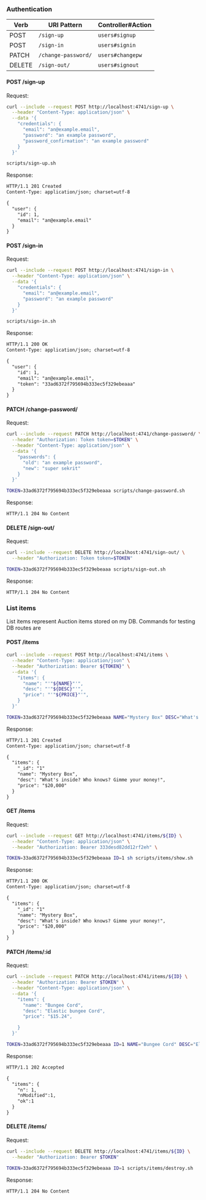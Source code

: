 
### Authentication

| Verb   | URI Pattern            | Controller#Action |
|--------|------------------------|-------------------|
| POST   | `/sign-up`             | `users#signup`    |
| POST   | `/sign-in`             | `users#signin`    |
| PATCH  | `/change-password/` | `users#changepw`  |
| DELETE | `/sign-out/`        | `users#signout`   |

#### POST /sign-up

Request:

```sh
curl --include --request POST http://localhost:4741/sign-up \
  --header "Content-Type: application/json" \
  --data '{
    "credentials": {
      "email": "an@example.email",
      "password": "an example password",
      "password_confirmation": "an example password"
    }
  }'
```

```sh
scripts/sign-up.sh
```

Response:

```md
HTTP/1.1 201 Created
Content-Type: application/json; charset=utf-8

{
  "user": {
    "id": 1,
    "email": "an@example.email"
  }
}
```

#### POST /sign-in

Request:

```sh
curl --include --request POST http://localhost:4741/sign-in \
  --header "Content-Type: application/json" \
  --data '{
    "credentials": {
      "email": "an@example.email",
      "password": "an example password"
    }
  }'
```

```sh
scripts/sign-in.sh
```

Response:

```md
HTTP/1.1 200 OK
Content-Type: application/json; charset=utf-8

{
  "user": {
    "id": 1,
    "email": "an@example.email",
    "token": "33ad6372f795694b333ec5f329ebeaaa"
  }
}
```

#### PATCH /change-password/

Request:

```sh
curl --include --request PATCH http://localhost:4741/change-password/ \
  --header "Authorization: Token token=$TOKEN" \
  --header "Content-Type: application/json" \
  --data '{
    "passwords": {
      "old": "an example password",
      "new": "super sekrit"
    }
  }'
```

```sh
TOKEN=33ad6372f795694b333ec5f329ebeaaa scripts/change-password.sh
```

Response:

```md
HTTP/1.1 204 No Content
```

#### DELETE /sign-out/

Request:

```sh
curl --include --request DELETE http://localhost:4741/sign-out/ \
  --header "Authorization: Token token=$TOKEN"
```

```sh
TOKEN=33ad6372f795694b333ec5f329ebeaaa scripts/sign-out.sh
```

Response:

```md
HTTP/1.1 204 No Content
```

### List items

List items represent Auction items stored on my DB. Commands for testing DB routes are

#### POST /items

```sh
curl --include --request POST http://localhost:4741/items \
  --header "Content-Type: application/json" \
  --header "Authorization: Bearer ${TOKEN}" \
  --data '{
    "items": {
      "name": "'"${NAME}"'",
      "desc": "'"${DESC}"'",
      "price": "'"${PRICE}"'",
    }
  }'
```

```sh
TOKEN=33ad6372f795694b333ec5f329ebeaaa NAME="Mystery Box" DESC="What's inside? Who knows? Gimme your money!" PRICE="\$20,000" scripts/items/create.sh
```

Response:

```md
HTTP/1.1 201 Created
Content-Type: application/json; charset=utf-8

{
  "items": {
    "_id": "1"
    "name": "Mystery Box",
    "desc": "What's inside? Who knows? Gimme your money!",
    "price": "$20,000"
  }
}
```

#### GET /items

Request:

```sh
curl --include --request GET http://localhost:4741/items/${ID} \
  --header "Content-Type: application/json" \
  --header "Authorization: Bearer 333desd82dd12rf2eh" \
```

```sh
TOKEN=33ad6372f795694b333ec5f329ebeaaa ID=1 sh scripts/items/show.sh
```

Response:

```md
HTTP/1.1 200 OK
Content-Type: application/json; charset=utf-8

{
  "items": {
    "_id": "1"
    "name": "Mystery Box",
    "desc": "What's inside? Who knows? Gimme your money!",
    "price": "$20,000"
  }
}
```

#### PATCH /items/:id

Request:

```sh
curl --include --request PATCH http://localhost:4741/items/${ID} \
  --header "Authorization: Bearer $TOKEN" \
  --header "Content-Type: application/json" \
  --data '{
    "items": {
      "name": "Bungee Cord",
      "desc": "Elastic bungee Cord",
      "price": "$15.24",

    }
  }'
```

```sh
TOKEN=33ad6372f795694b333ec5f329ebeaaa ID=1 NAME="Bungee Cord" DESC="Elastic bungee Cord" PRICE="\$15.24" scripts/items/update.sh
```

Response:

```md
HTTP/1.1 202 Accepted

{
  "items": {
    "n": 1,
    "nModified":1,
    "ok":1
  }
}

```

#### DELETE /items/

Request:

```sh
curl --include --request DELETE http://localhost:4741/items/${ID} \
  --header "Authorization: Bearer $TOKEN"
```

```sh
TOKEN=33ad6372f795694b333ec5f329ebeaaa ID=1 scripts/items/destroy.sh
```

Response:

```md
HTTP/1.1 204 No Content
```
